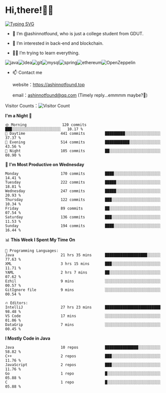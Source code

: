 # Hi,there!👨‍🔧
[![Typing SVG](https://readme-typing-svg.herokuapp.com?font=Fira+Code&pause=1000&width=435&lines=Welcome%2C+this+is+ashinnotfound%F0%9F%98%81+)](https://git.io/typing-svg)

- 👋 I’m @ashinnotfound, who is just a college student from GDUT.

- 👀 I’m interested in back-end and blockchain.

- 👨‍🔧 I’m trying to learn everything.

![java](https://img.shields.io/badge/Java-ED8B00?style=for-the-badge&logo=openjdk&logoColor=white)![idea](https://img.shields.io/badge/IntelliJ_IDEA-000000.svg?style=for-the-badge&logo=intellij-idea&logoColor=white
)![git](https://img.shields.io/badge/GIT-E44C30?style=for-the-badge&logo=git&logoColor=white
)![mysql](https://img.shields.io/badge/MySQL-005C84?style=for-the-badge&logo=mysql&logoColor=white)![spring](https://img.shields.io/badge/Spring-6DB33F?style=for-the-badge&logo=spring&logoColor=white)![ethereum](https://img.shields.io/badge/Ethereum-3C3C3D?style=for-the-badge&logo=Ethereum&logoColor=white)![OpenZeppelin](https://img.shields.io/badge/OpenZeppelin-4E5EE4?logo=openzeppelin&logoColor=fff&style=for-the-badge)


- 📫 Contact me
    
    website：https://ashinnotfound.top
    
    email：ashinnotfound@qq.com (Timely reply...emmmm maybe?🤪)

​Visitor Counts：![Visitor Count](https://profile-counter.glitch.me/ashinnotfound/count.svg)

<!--START_SECTION:waka-->
**I'm a Night 🦉** 

```text
🌞 Morning                120 commits         ███░░░░░░░░░░░░░░░░░░░░░░   10.17 % 
🌆 Daytime                441 commits         █████████░░░░░░░░░░░░░░░░   37.37 % 
🌃 Evening                514 commits         ███████████░░░░░░░░░░░░░░   43.56 % 
🌙 Night                  105 commits         ██░░░░░░░░░░░░░░░░░░░░░░░   08.90 % 
```
📅 **I'm Most Productive on Wednesday** 

```text
Monday                   170 commits         ████░░░░░░░░░░░░░░░░░░░░░   14.41 % 
Tuesday                  222 commits         █████░░░░░░░░░░░░░░░░░░░░   18.81 % 
Wednesday                247 commits         █████░░░░░░░░░░░░░░░░░░░░   20.93 % 
Thursday                 122 commits         ███░░░░░░░░░░░░░░░░░░░░░░   10.34 % 
Friday                   89 commits          ██░░░░░░░░░░░░░░░░░░░░░░░   07.54 % 
Saturday                 136 commits         ███░░░░░░░░░░░░░░░░░░░░░░   11.53 % 
Sunday                   194 commits         ████░░░░░░░░░░░░░░░░░░░░░   16.44 % 
```


📊 **This Week I Spent My Time On** 

```text
💬 Programming Languages: 
Java                     21 hrs 35 mins      ███████████████████░░░░░░   77.63 % 
XML                      3 hrs 15 mins       ███░░░░░░░░░░░░░░░░░░░░░░   11.71 % 
YAML                     2 hrs 7 mins        ██░░░░░░░░░░░░░░░░░░░░░░░   07.62 % 
Ezhil                    9 mins              ░░░░░░░░░░░░░░░░░░░░░░░░░   00.57 % 
GitIgnore file           9 mins              ░░░░░░░░░░░░░░░░░░░░░░░░░   00.54 % 

🔥 Editors: 
IntelliJ                 27 hrs 23 mins      █████████████████████████   98.48 % 
VS Code                  17 mins             ░░░░░░░░░░░░░░░░░░░░░░░░░   01.06 % 
DataGrip                 7 mins              ░░░░░░░░░░░░░░░░░░░░░░░░░   00.45 % 
```

**I Mostly Code in Java** 

```text
Java                     10 repos            ███████████████░░░░░░░░░░   58.82 % 
C++                      2 repos             ███░░░░░░░░░░░░░░░░░░░░░░   11.76 % 
JavaScript               2 repos             ███░░░░░░░░░░░░░░░░░░░░░░   11.76 % 
Go                       1 repo              █░░░░░░░░░░░░░░░░░░░░░░░░   05.88 % 
C                        1 repo              █░░░░░░░░░░░░░░░░░░░░░░░░   05.88 % 
```




<!--END_SECTION:waka-->
